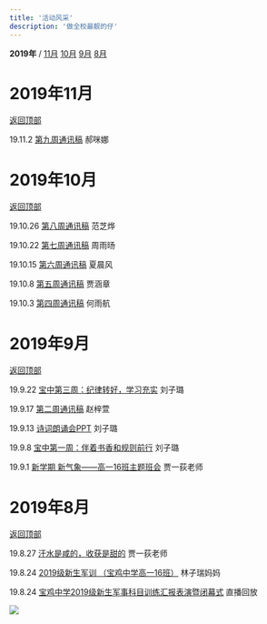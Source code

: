 ```yaml
---
title: '活动风采'
description: '做全校最靓的仔'
---
```


**2019年** / [11月](#2019年11月) [10月](#2019年10月) [9月](#2019年9月) [8月](#2019年8月)

# 2019年11月

[返回顶部](#)

19.11.2 [第九周通讯稿](post/1911102c) 郝咪娜

# 2019年10月

[返回顶部](#)

19.10.26 [第八周通讯稿](post/191026c) 范芝烨

19.10.22 [第七周通讯稿](post/191022c) 周雨旸

19.10.15 [第六周通讯稿](post/191015c) 夏晨风

19.10.8 [第五周通讯稿](post/191008c) 贾涵章

19.10.3 [第四周通讯稿](post/191003c) 何雨航

# 2019年9月

[返回顶部](#)

19.9.22 [宝中第三周：纪律转好，学习充实](post/190922c) 刘子璐

19.9.17 [第二周通讯稿](post/190917c) 赵梓萱

19.9.13 [诗词朗诵会PPT](https://kdocs.cn/l/slZ5Icyoo?f=101) 刘子璐

19.9.8 [宝中第一周：伴着书香和规则前行](post/190908c) 刘子璐

19.9.1 [新学期 新气象——高一16班主题班会](post/190901p) 贾一荻老师



# 2019年8月

[返回顶部](#)

19.8.27 [汗水是咸的，收获是甜的](https://www.meipian.cn/2ca197yk) 贾一荻老师

19.8.24 [2019级新生军训 （宝鸡中学高一16班）](https://www.meipian.cn/2c4nmkgn) 林子瑞妈妈

19.8.24 [宝鸡中学2019级新生军事科目训练汇报表演暨闭幕式](https://hezhibo.migucloud.com/watch/U3NxIpiZw28) 直播回放

![](https://hezhibocdn.migucloud.com/static//upload/201908/23/locnPGG1566553318376.jpg)
